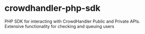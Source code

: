 # crowdhandler-php-sdk
PHP SDK for interacting with CrowdHandler Public and Private APIs. Extensive functionality for checking and queuing users

